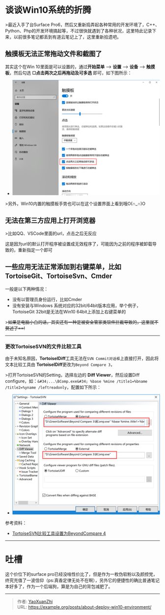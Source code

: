 # 谈谈Win10系统的折腾


&gt;最近入手了台Surface Pro6，然后又重新捣弄起各种常用的开发环境了，C&#43;&#43;、Python、Php的开发环境搞起等，不过很快就遇到了各种状况，这里特此记录下来，以前很多笔记都丢到有道云笔记上了，这里重新拾遗吧。

## 触摸板无法正常拖动文件和截图了
其实这个在Win 10里面是可以设置的，通过**开始菜单**  --&gt; **设置** --&gt; **设备** --&gt; **触摸板**，然后勾选 **☐点击两次之后再拖动及可多选** 即可，如下图所示：
 - ![](/assets/2019-05-08/1557245985050.png)

&gt;另外，Win10内置的触摸板手势也可以在这个设置界面上看到哦O(∩_∩)O

## 无法在第三方应用上打开浏览器
&gt;比如QQ、VSCode里面的url，点击之后无反应

这是因为url的默认打开程序被设置成无效程序了，可能因为之前的程序被卸载导致的，重新指定一个即可

## 一些应用无法正常添加到右键菜单，比如TortoiseGit、TortoiseSvn、Cmder
一般是以下两种情况：
 - 没有以管理员身份运行，比如Cmder
 - 没有安装与Windows 系统对应的32bit/64bit版本应用，举个例子，TortoiseGit 32bit是无法在Win10 64bit上添加上右键菜单的

&gt;~~如果是电脑小白的话，其实还有一种是被安全管家类软件拦截导致的，这里就不赘述了==!~~

---

### 更改TortoiseSVN的文件比较工具
由于未知名原因，**TortoiseIDiff**工具无法在`SVN Commit对话框`上直接打开，因此将文本比较工具由 **TortoiseIDiff**更改为`Beyond Compare 3`，

&gt;打开TortoiseSVN的Setting，选择左边的 **Diff Viewer**，然后设置Diff configure，如：`&#34;...\BComp.exe&#34; %base %mine /title1=%bname /title2=%yname /leftreadonly`，配置如下所示：
 - ![](/assets/2019-05-08/1557671439648.png)

参考资料：
 - [TortoiseSVN比较工具设置为BeyondCompare 4](https://www.cnblogs.com/linlf03/p/6923519.html)

---

# 吐槽
这个价位下的surface pro已经没啥性价比了，但是作为一枚伪软粉以及颜控党，终究充值了一波信仰（ps:真香定律无处不在啊），另外它的便捷性的确比普通笔记本好多了，作为一个后端狗，算是为自己的背包减肥了。


---

> 作者: [YaoXuanZhi](https://github.com/YaoXuanZhi)  
> URL: https://example.org/posts/about-deploy-win10-environment/  


